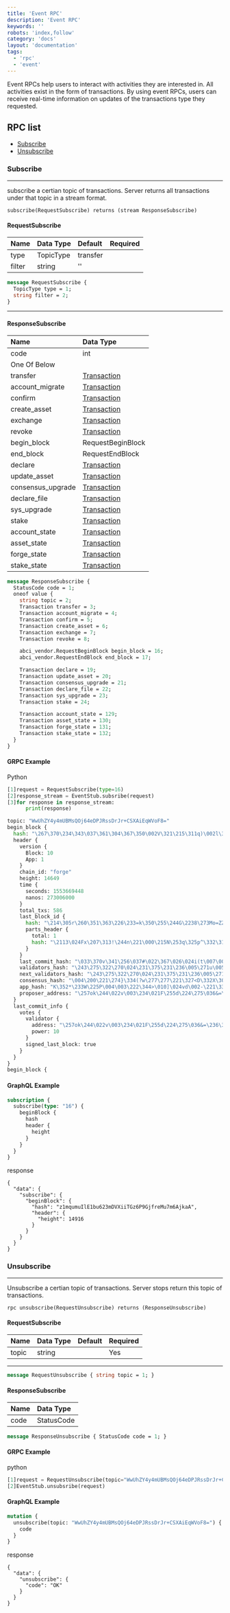 ```yaml
---
title: 'Event RPC'
description: 'Event RPC'
keywords: ''
robots: 'index,follow'
category: 'docs'
layout: 'documentation'
tags:
  - 'rpc'
  - 'event'
---
```


Event RPCs help users to interact with activities they are interested in. All activities exist in the form of transactions. By using event RPCs, users can receive real-time information on updates of the transactions type they requested.

## RPC list

- [Subscribe](#subscribe)
- [Unsubscribe](#unsubscribe)

### Subscribe

---

subscribe a certian topic of transactions. Server returns all transactions under that topic in a stream format.

`subscribe(RequestSubscribe) returns (stream ResponseSubscribe)`

#### RequestSubscribe

| Name   | Data Type | Default  | Required |
| :----- | :-------- | :------- | :------- |
| type   | TopicType | transfer |          |
| filter | string    | ''       |          |

```protobuf
message RequestSubscribe {
  TopicType type = 1;
  string filter = 2;
}
```

---

#### ResponseSubscribe

| Name              | Data Type                                      |
| :---------------- | :--------------------------------------------- |
| code              | int                                            |
| One Of Below      |                                                |
| transfer          | [Transaction](../../types/type.md#transaction) |
| account_migrate   | [Transaction](../../types/type.md#transaction) |
| confirm           | [Transaction](../../types/type.md#transaction) |
| create_asset      | [Transaction](../../types/type.md#transaction) |
| exchange          | [Transaction](../../types/type.md#transaction) |
| revoke            | [Transaction](../../types/type.md#transaction) |
| begin_block       | RequestBeginBlock                              |
| end_block         | RequestEndBlock                                |
| declare           | [Transaction](../../types/type.md#transaction) |
| update_asset      | [Transaction](../../types/type.md#transaction) |
| consensus_upgrade | [Transaction](../../types/type.md#transaction) |
| declare_file      | [Transaction](../../types/type.md#transaction) |
| sys_upgrade       | [Transaction](../../types/type.md#transaction) |
| stake             | [Transaction](../../types/type.md#transaction) |
| account_state     | [Transaction](../../types/type.md#transaction) |
| asset_state       | [Transaction](../../types/type.md#transaction) |
| forge_state       | [Transaction](../../types/type.md#transaction) |
| stake_state       | [Transaction](../../types/type.md#transaction) |

```protobuf
message ResponseSubscribe {
  StatusCode code = 1;
  oneof value {
    string topic = 2;
    Transaction transfer = 3;
    Transaction account_migrate = 4;
    Transaction confirm = 5;
    Transaction create_asset = 6;
    Transaction exchange = 7;
    Transaction revoke = 8;

    abci_vendor.RequestBeginBlock begin_block = 16;
    abci_vendor.RequestEndBlock end_block = 17;

    Transaction declare = 19;
    Transaction update_asset = 20;
    Transaction consensus_upgrade = 21;
    Transaction declare_file = 22;
    Transaction sys_upgrade = 23;
    Transaction stake = 24;

    Transaction account_state = 129;
    Transaction asset_state = 130;
    Transaction forge_state = 131;
    Transaction stake_state = 132;
  }
}
```

#### GRPC Example

Python

```python
[1]request = RequestSubscribe(type=16)
[2]response_stream = EventStub.subsribe(request)
[3]for response in response_stream:
      print(response)

topic: "WwUhZY4y4mUBMsQOj64eDPJRssDrJr+CSXAiEqWVoF8="
begin_block {
  hash: "\267\370\234\343\037\361\304\367\350\002V\321\215\311q)\002l\322+\322\026zX\277M\326\t_z\352G"
  header {
    version {
      Block: 10
      App: 1
    }
    chain_id: "forge"
    height: 14649
    time {
      seconds: 1553669448
      nanos: 273006000
    }
    total_txs: 586
    last_block_id {
      hash: "\214\305r\260\351\363\226\233=k\350\255\244G\2238\273Mo=ZZ\244\207\212\021\277\030\202ZH\030"
      parts_header {
        total: 1
        hash: "\2113\024Fx\207\313!\244n\221\000\215N\253q\325p^\332\310\317G;w\321,\325\362\315\251O"
      }
    }
    last_commit_hash: "\033\370v\341\256\037#\022\367\026\024i(t\007\001lD\017\274+\322\3636a\257Q|>\314Z\337"
    validators_hash: "\243\275\322\270\024\231\375\231\236\005\271u\005\264\210ZK\353\025#\305\205\371\373?\243\240O\177\037dl"
    next_validators_hash: "\243\275\322\270\024\231\375\231\236\005\271u\005\264\210ZK\353\025#\305\205\371\373?\243\240O\177\037dl"
    consensus_hash: "\004\200\221\274}\334(?w\277\277\221\327<D\332X\303\337\212\234\274\206t\005\330\267\363\332\255\242/"
    app_hash: "K\352*\233W\225P\004\003\222\344>\010]\024vd\002-\221\334\212\215\212p\330GA\357\260\325\320"
    proposer_address: "\257ok\244\022v\003\234\021F\255d\224\275\036&=\236\343\372"
  }
  last_commit_info {
    votes {
      validator {
        address: "\257ok\244\022v\003\234\021F\255d\224\275\036&=\236\343\372"
        power: 10
      }
      signed_last_block: true
    }
  }
}
begin_block {
```

#### GraphQL Example

```graphql
subscription {
  subscribe(type: "16") {
    beginBlock {
      hash
      header {
        height
      }
    }
  }
}
```

response

```
{
  "data": {
    "subscribe": {
      "beginBlock": {
        "hash": "z1mqumuIlE1bu623mDVXiiTGz6P9GjfreMu7m6AjkaA",
        "header": {
          "height": 14916
        }
      }
    }
  }
}
```

### Unsubscribe

---

Unsubscribe a certian topic of transactions. Server stops return this topic of transactions.

`rpc unsubscribe(RequestUnsubscribe) returns (ResponseUnsubscribe)`

#### RequestSubscribe

| Name  | Data Type | Default | Required |
| :---- | :-------- | :------ | :------- |
| topic | string    |         | Yes      |

---

```protobuf
message RequestUnsubscribe { string topic = 1; }
```

<!-- output -->

#### ResponseSubscribe

| Name | Data Type  |
| :--- | :--------- |
| code | StatusCode |

```protobuf
message ResponseUnsubscribe { StatusCode code = 1; }
```

#### GRPC Example

python

```python
[1]request = RequestUnsubscribe(topic="WwUhZY4y4mUBMsQOj64eDPJRssDrJr+CSXAiEqWVoF8=")
[2]EventStub.unsubsribe(request)
```

#### GraphQL Example

```graphql
mutation {
  unsubscribe(topic: "WwUhZY4y4mUBMsQOj64eDPJRssDrJr+CSXAiEqWVoF8=") {
    code
  }
}
```

response

```
{
  "data": {
    "unsubscribe": {
      "code": "OK"
    }
  }
}
```
